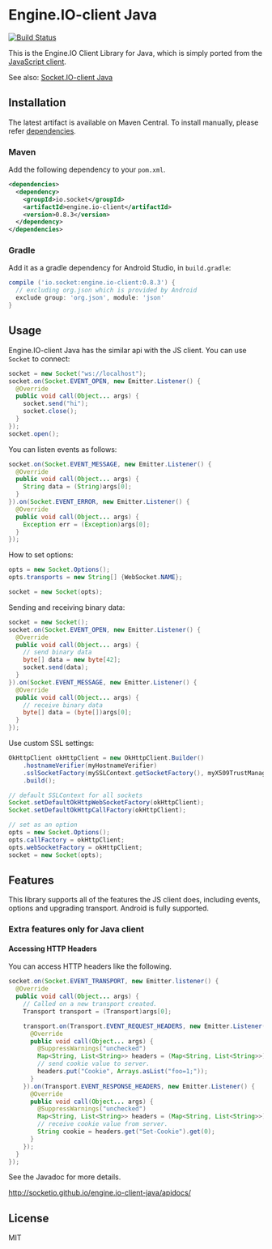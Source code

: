 # Engine.IO-client Java
[![Build Status](https://travis-ci.org/socketio/engine.io-client-java.png?branch=master)](https://travis-ci.org/socketio/engine.io-client-java)

This is the Engine.IO Client Library for Java, which is simply ported from the [JavaScript client](https://github.com/socketio/engine.io-client).

See also: [Socket.IO-client Java](https://github.com/socketio/socket.io-client-java)

## Installation
The latest artifact is available on Maven Central. To install manually, please refer [dependencies](https://socketio.github.io/engine.io-client-java/dependencies.html).

### Maven
Add the following dependency to your `pom.xml`.

```xml
<dependencies>
  <dependency>
    <groupId>io.socket</groupId>
    <artifactId>engine.io-client</artifactId>
    <version>0.8.3</version>
  </dependency>
</dependencies>
```

### Gradle
Add it as a gradle dependency for Android Studio, in `build.gradle`:

```groovy
compile ('io.socket:engine.io-client:0.8.3') {
  // excluding org.json which is provided by Android
  exclude group: 'org.json', module: 'json'
}
```

## Usage
Engine.IO-client Java has the similar api with the JS client. You can use `Socket` to connect:

```java
socket = new Socket("ws://localhost");
socket.on(Socket.EVENT_OPEN, new Emitter.Listener() {
  @Override
  public void call(Object... args) {
    socket.send("hi");
    socket.close();
  }
});
socket.open();
```

You can listen events as follows:

```java
socket.on(Socket.EVENT_MESSAGE, new Emitter.Listener() {
  @Override
  public void call(Object... args) {
    String data = (String)args[0];
  }
}).on(Socket.EVENT_ERROR, new Emitter.Listener() {
  @Override
  public void call(Object... args) {
    Exception err = (Exception)args[0];
  }
});
```

How to set options:

```java
opts = new Socket.Options();
opts.transports = new String[] {WebSocket.NAME};

socket = new Socket(opts);
```

Sending and receiving binary data:

```java
socket = new Socket();
socket.on(Socket.EVENT_OPEN, new Emitter.Listener() {
  @Override
  public void call(Object... args) {
    // send binary data
    byte[] data = new byte[42];
    socket.send(data);
  }
}).on(Socket.EVENT_MESSAGE, new Emitter.Listener() {
  @Override
  public void call(Object... args) {
    // receive binary data
    byte[] data = (byte[])args[0];
  }
});
```

Use custom SSL settings:

```java
OkHttpClient okHttpClient = new OkHttpClient.Builder()
    .hostnameVerifier(myHostnameVerifier)
    .sslSocketFactory(mySSLContext.getSocketFactory(), myX509TrustManager)
    .build();

// default SSLContext for all sockets
Socket.setDefaultOkHttpWebSocketFactory(okHttpClient);
Socket.setDefaultOkHttpCallFactory(okHttpClient);

// set as an option
opts = new Socket.Options();
opts.callFactory = okHttpClient;
opts.webSocketFactory = okHttpClient;
socket = new Socket(opts);
```

## Features
This library supports all of the features the JS client does, including events, options and upgrading transport. Android is fully supported.

### Extra features only for Java client

#### Accessing HTTP Headers
You can access HTTP headers like the following.

```java
socket.on(Socket.EVENT_TRANSPORT, new Emitter.listener() {
  @Override
  public void call(Object... args) {
    // Called on a new transport created.
    Transport transport = (Transport)args[0];

    transport.on(Transport.EVENT_REQUEST_HEADERS, new Emitter.Listener() {
      @Override
      public void call(Object... args) {
        @SuppressWarnings("unchecked")
        Map<String, List<String>> headers = (Map<String, List<String>>)args[0];
        // send cookie value to server.
        headers.put("Cookie", Arrays.asList("foo=1;"));
      }
    }).on(Transport.EVENT_RESPONSE_HEADERS, new Emitter.Listener() {
      @Override
      public void call(Object... args) {
        @SuppressWarnings("unchecked")
        Map<String, List<String>> headers = (Map<String, List<String>>)args[0];
        // receive cookie value from server.
        String cookie = headers.get("Set-Cookie").get(0);
      }
    });
  }
});
```

See the Javadoc for more details.

http://socketio.github.io/engine.io-client-java/apidocs/

## License

MIT

